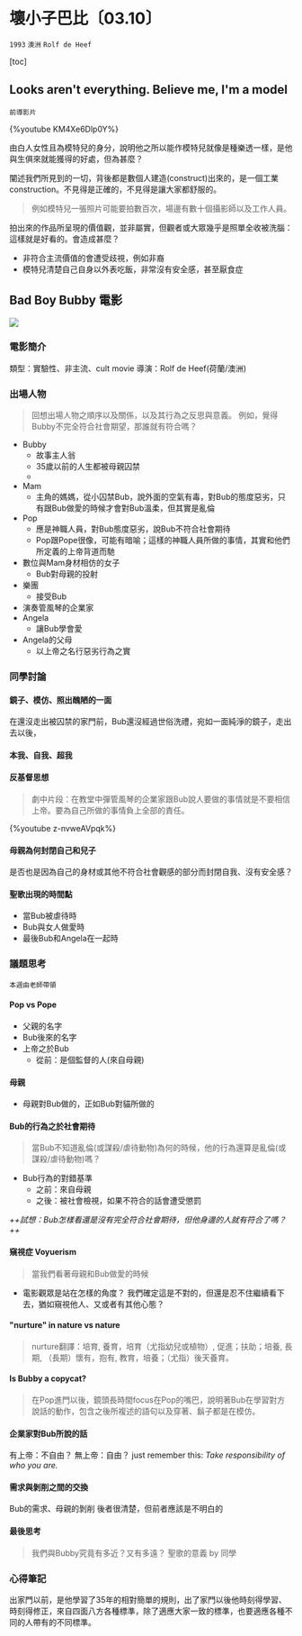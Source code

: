# 壞小子巴比〔03.10〕

```1993``` ```澳洲``` ```Rolf de Heef```

[toc]

## Looks aren't everything. Believe me, I'm a model
```前導影片```

{%youtube KM4Xe6Dlp0Y%}

由白人女性且為模特兒的身分，說明他之所以能作模特兒就像是種樂透一樣，是他與生俱來就能獲得的好處，但為甚麼？

闡述我們所見到的一切，背後都是數個人建造(construct)出來的，是一個工業construction。不見得是正確的，不見得是讓大家都舒服的。

> 例如模特兒一張照片可能要拍數百次，場邊有數十個攝影師以及工作人員。

拍出來的作品所呈現的價值觀，並非屬實，但觀者或大眾幾乎是照單全收被洗腦：這樣就是好看的。會造成甚麼？

- 非符合主流價值的會遭受歧視，例如非裔
- 模特兒清楚自己自身以外表吃飯，非常沒有安全感，甚至厭食症

## Bad Boy Bubby 電影
![](https://i.imgur.com/pPCr0ze.png)

### 電影簡介
類型：實驗性、非主流、cult movie
導演：Rolf de Heef(荷蘭/澳洲)
### 出場人物
> 回想出場人物之順序以及關係，以及其行為之反思與意義。
> 例如，覺得Bubby不完全符合社會期望，那誰就有符合嗎？

* Bubby
    * 故事主人翁
    * 35歲以前的人生都被母親囚禁
    * 
* Mam
    * 主角的媽媽，從小囚禁Bub，說外面的空氣有毒，對Bub的態度惡劣，只有跟Bub做愛的時候才會對Bub溫柔，但其實是亂倫
* Pop
    * 應是神職人員，對Bub態度惡劣，說Bub不符合社會期待
    * Pop跟Pope很像，可能有暗喻；這樣的神職人員所做的事情，其實和他們所定義的上帝背道而馳
* 數位與Mam身材相仿的女子
    * Bub對母親的投射
* 樂團
    * 接受Bub
* 演奏管風琴的企業家
* Angela
    * 讓Bub學會愛
* Angela的父母
    * 以上帝之名行惡劣行為之實


### 同學討論

#### 鏡子、模仿、照出醜陋的一面
在還沒走出被囚禁的家門前，Bub還沒經過世俗洗禮，宛如一面純淨的鏡子，走出去以後，
#### 本我、自我、超我

#### 反基督思想

> 劇中片段：在教堂中彈管風琴的企業家跟Bub說人要做的事情就是不要相信上帝。要為自己所做的事情負上全部的責任。

{%youtube z-nvweAVpqk%}

#### 母親為何封閉自己和兒子
是否也是因為自己的身材或其他不符合社會觀感的部分而封閉自我、沒有安全感？

#### 聖歌出現的時間點
- 當Bub被虐待時
- Bub與女人做愛時
- 最後Bub和Angela在一起時

### 議題思考
```本週由老師帶領```

#### Pop vs Pope

- 父親的名字
- Bub後來的名字
- 上帝之於Bub
    - 從前：是個監督的人(來自母親)


#### 母親

- 母親對Bub做的，正如Bub對貓所做的

#### Bub的行為之於社會期待 
> 當Bub不知道亂倫(或謀殺/虐待動物)為何的時候，他的行為還算是亂倫(或謀殺/虐待動物)嗎？

- Bub行為的對錯基準
    - 之前：來自母親
    - 之後：被社會檢視，如果不符合的話會遭受懲罰

*++試想：Bub怎樣看還是沒有完全符合社會期待，但他身邊的人就有符合了嗎？++*

#### 窺視症 Voyuerism

> 當我們看著母親和Bub做愛的時候

- 電影觀眾是站在怎樣的角度？
我們確定這是不對的，但還是忍不住繼續看下去，猶如窺視他人、又或者有其他心態？

#### "nurture" in nature vs nature

> nurture翻譯：培育, 養育，培育（尤指幼兒或植物）, 促進；扶助；培養, 長期, （長期）懷有，抱有, 教育，培養；（尤指）後天養育。



#### Is Bubby a copycat?

> 在Pop進門以後，鏡頭長時間focus在Pop的嘴巴，說明著Bub在學習對方說話的動作，包含之後所複述的語句以及穿著、鬍子都是在模仿。

#### 企業家對Bub所說的話

有上帝：不自由？
無上帝：自由？
just remember this:
*Take responsibility of who you are.*


#### 需求與剝削之間的交換

Bub的需求、母親的剝削
後者很清楚，但前者應該是不明白的

#### 最後思考
> 我們與Bubby究竟有多近？又有多遠？
> 聖歌的意義 by 同學


### 心得筆記

出家門以前，是他學習了35年的相對簡單的規則，出了家門以後他時刻得學習、時刻得修正，來自四面八方各種標準，除了適應大家一致的標準，也要適應各種不同的人帶有的不同標準。
